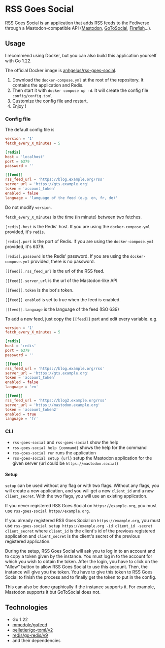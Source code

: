 # RSS Goes Social

RSS Goes Social is an application that adds RSS feeds to the Fediverse through a Mastodon-compatible API
([Mastodon](https://joinmastodon.org/), [GoToSocial](https://gotosocial.org), 
[Firefish](https://joinfirefish.org/)...).

## Usage

I recommend using Docker, but you can also build this application yourself with Go 1.22.

The official Docker image is [anhgelus/rss-goes-social](https://hub.docker.com/r/anhgelus/rss-goes-social).

1. Download the `docker-compose.yml` at the root of the repository.
It contains the application and Redis.
2. Then start it with `docker compose up -d`. It will create the config file `config/config.toml`
3. Customize the config file and restart.
4. Enjoy !

### Config file

The default config file is
```toml
version = '1'
fetch_every_X_minutes = 5

[redis]
host = 'localhost'
port = 6379
password = ''

[[feed]]
rss_feed_url = 'https://blog.example.org/rss'
server_url = 'https://gts.example.org'
token = 'account_token'
enabled = false
language = 'language of the feed (e.g. en, fr, de)'
```

Do not modify `version`.

`fetch_every_X_minutes` is the time (in minute) between two fetches.

`[redis].host` is the Redis' host. If you are using the `docker-compose.yml` provided, it's `redis`.

`[redis].port` is the port of Redis. If you are using the `docker-compose.yml` provided, it's 6379.

`[redis].passowrd` is the Redis' password. If you are using the `docker-compose.yml` provided, there is no password.

`[[feed]].rss_feed_url` is the url of the RSS feed.

`[[feed]].server_url` is the url of the Mastodon-like API.

`[[feed]].token` is the bot's token.

`[[feed]].enabled` is set to true when the feed is enabled.

`[[feed]].language` is the language of the feed (ISO 639)

To add a new feed, just copy the `[[feed]]` part and edit every variable. e.g.
```toml
version = '1'
fetch_every_X_minutes = 5

[redis]
host = 'redis'
port = 6379
password = ''

[[feed]]
rss_feed_url = 'https://blog.example.org/rss'
server_url = 'https://gts.example.org'
token = 'account_token'
enabled = false
language = 'en'

[[feed]]
rss_feed_url = 'https://blog2.example.org/rss'
server_url = 'https://mastodon.example.org'
token = 'account_token2'
enabled = true
language = 'fr'
```

### CLI

- `rss-goes-social` and `rss-goes-social` show the help
- `rss-goes-social help {command}` shows the help for the command
- `rss-goes-social run` runs the application
- `rss-goes-social setup {url}` setup the Mastodon application for the given server (url could be `https://mastodon.social`)

#### Setup

`setup` can be used without any flag or with two flags.
Without any flags, you will create a new application, and you will get a new `client_id` and a new `client_secret`.
With the two flags, you will use an existing application.

If you never registered RSS Goes Social on `https://example.org`, you must use `rss-goes-social https//example.org`.

If you already registered RSS Goes Social on `https://example.org`, you must use 
`rss-goes-social setup https://example.org -id client_id -secret client_secret` where `client_id` is the client's id of
the previous registered application and `client_secret` is the client's secret of the previous registered application.

During the setup, RSS Goes Social will ask you to log in to an account and to copy a token given by the instance.
You must log in to the account for which you wish to obtain the token.
After the login, you have to click on the "Allow" button to allow RSS Goes Social to use this account.
Then, the instance will give you the token. 
You have to give this token to RSS Goes Social to finish the process and to finally get the token to put in the config.

This can also be done graphically if the instance supports it.
For example, Mastodon supports it but GoToSocial does not.

## Technologies

- Go 1.22
- [mmcdole/gofeed](https://github.com/mmcdole/gofeed)
- [pelletier/go-toml/v2](https://github.com/pelletier/go-toml)
- [redis/go-redis/v9](https://github.com/redis/go-redis)
- and their dependencies
